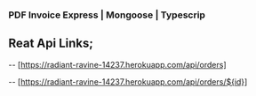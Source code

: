 ### PDF Invoice Express | Mongoose | Typescrip

## Reat Api Links;

<!-- Get All Orders. -->

-- [https://radiant-ravine-14237.herokuapp.com/api/orders]

<!-- Single Orders For Create PDF -->

-- [https://radiant-ravine-14237.herokuapp.com/api/orders/${id}]

